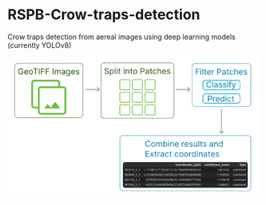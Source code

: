 # RSPB-Crow-traps-detection
Crow traps detection from aereal images using deep learning models (currently YOLOv8)

![pipeline](https://github.com/DavideGrecoGit/RSPB-Crow-traps-detection/blob/main/Pipeline.svg)
